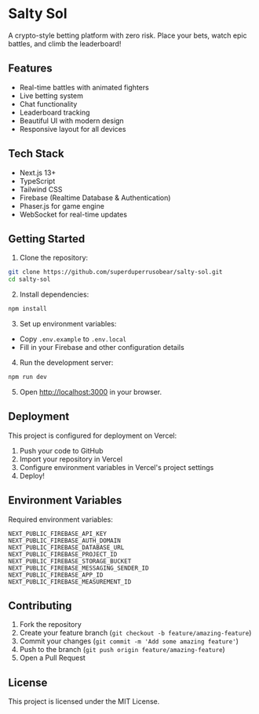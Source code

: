 # Salty Sol

A crypto-style betting platform with zero risk. Place your bets, watch epic battles, and climb the leaderboard!

## Features

- Real-time battles with animated fighters
- Live betting system
- Chat functionality
- Leaderboard tracking
- Beautiful UI with modern design
- Responsive layout for all devices

## Tech Stack

- Next.js 13+
- TypeScript
- Tailwind CSS
- Firebase (Realtime Database & Authentication)
- Phaser.js for game engine
- WebSocket for real-time updates

## Getting Started

1. Clone the repository:
```bash
git clone https://github.com/superduperrusobear/salty-sol.git
cd salty-sol
```

2. Install dependencies:
```bash
npm install
```

3. Set up environment variables:
- Copy `.env.example` to `.env.local`
- Fill in your Firebase and other configuration details

4. Run the development server:
```bash
npm run dev
```

5. Open [http://localhost:3000](http://localhost:3000) in your browser.

## Deployment

This project is configured for deployment on Vercel:

1. Push your code to GitHub
2. Import your repository in Vercel
3. Configure environment variables in Vercel's project settings
4. Deploy!

## Environment Variables

Required environment variables:

```
NEXT_PUBLIC_FIREBASE_API_KEY
NEXT_PUBLIC_FIREBASE_AUTH_DOMAIN
NEXT_PUBLIC_FIREBASE_DATABASE_URL
NEXT_PUBLIC_FIREBASE_PROJECT_ID
NEXT_PUBLIC_FIREBASE_STORAGE_BUCKET
NEXT_PUBLIC_FIREBASE_MESSAGING_SENDER_ID
NEXT_PUBLIC_FIREBASE_APP_ID
NEXT_PUBLIC_FIREBASE_MEASUREMENT_ID
```

## Contributing

1. Fork the repository
2. Create your feature branch (`git checkout -b feature/amazing-feature`)
3. Commit your changes (`git commit -m 'Add some amazing feature'`)
4. Push to the branch (`git push origin feature/amazing-feature`)
5. Open a Pull Request

## License

This project is licensed under the MIT License.
